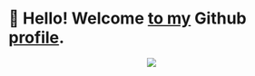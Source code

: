 # 👋 Hello! Welcome [to my](#) Github [profile](#).

<p align="center">
  <a href="https://renatoangelo.com.br" target="_blank">
    <img src="https://skillicons.dev/icons?i=git,kubernetes,docker,java,postgre" />
  </a>
</p>



          
<!--
**renatoangelo/renatoangelo** is a ✨ _special_ ✨ repository because its `README.md` (this file) appears on your GitHub profile.
<img src="https://cdn.jsdelivr.net/gh/devicons/devicon/icons/apache/apache-original-wordmark.svg" width="100" />
<hr />
<img src="https://cdn.jsdelivr.net/gh/devicons/devicon/icons/composer/composer-line.svg" width="100" style="color=green" />
Here are some ideas to get you started:

- 🔭 I’m currently working on ...
- 🌱 I’m currently learning ...
- 👯 I’m looking to collaborate on ...
- 🤔 I’m looking for help with ...
- 💬 Ask me about ...
- 📫 How to reach me: ...
- 😄 Pronouns: ...
- ⚡ Fun fact: ...
-->
